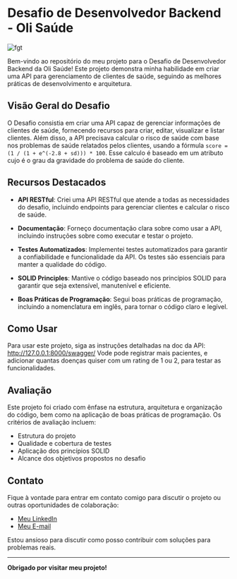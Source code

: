 # Desafio de Desenvolvedor Backend - Oli Saúde

![fgt](https://github.com/KisarDev/API-challenge-OLI-saude/assets/122934993/0aa49526-c1f6-49ce-a8b0-6d2725ac0a11)


Bem-vindo ao repositório do meu projeto para o Desafio de Desenvolvedor Backend da Oli Saúde! Este projeto demonstra minha habilidade em criar uma API para gerenciamento de clientes de saúde, seguindo as melhores práticas de desenvolvimento e arquitetura.

## Visão Geral do Desafio

O Desafio consistia em criar uma API capaz de gerenciar informações de clientes de saúde, fornecendo recursos para criar, editar, visualizar e listar clientes. Além disso, a API precisava calcular o risco de saúde com base nos problemas de saúde relatados pelos clientes, usando a fórmula `score = (1 / (1 + e^(-2.8 + sd))) * 100`.
Esse calculo é baseado em um atributo cujo é o grau da gravidade do problema de saúde do cliente.

## Recursos Destacados

- **API RESTful**: Criei uma API RESTful que atende a todas as necessidades do desafio, incluindo endpoints para gerenciar clientes e calcular o risco de saúde.

- **Documentação**: Forneço documentação clara sobre como usar a API, incluindo instruções sobre como executar e testar o projeto.

- **Testes Automatizados**: Implementei testes automatizados para garantir a confiabilidade e funcionalidade da API. Os testes são essenciais para manter a qualidade do código.

- **SOLID Principles**: Mantive o código baseado nos princípios SOLID para garantir que seja extensível, manutenível e eficiente.

- **Boas Práticas de Programação**: Segui boas práticas de programação, incluindo a nomenclatura em inglês, para tornar o código claro e legível.

## Como Usar

Para usar este projeto, siga as instruções detalhadas na doc da API:
http://127.0.0.1:8000/swagger/
Vode pode registrar mais pacientes, e adicionar quantas doenças quiser com um rating de 1 ou 2, para testar as funcionalidades.
## Avaliação

Este projeto foi criado com ênfase na estrutura, arquitetura e organização do código, bem como na aplicação de boas práticas de programação. Os critérios de avaliação incluem:

- Estrutura do projeto
- Qualidade e cobertura de testes
- Aplicação dos princípios SOLID
- Alcance dos objetivos propostos no desafio

## Contato

Fique à vontade para entrar em contato comigo para discutir o projeto ou outras oportunidades de colaboração:

- [Meu LinkedIn](https://www.linkedin.com/in/cesar-augusto-000325261/)
- [Meu E-mail](cesarmartins.pro@gmail.com)

Estou ansioso para discutir como posso contribuir com soluções para problemas reais.

---

**Obrigado por visitar meu projeto!**
